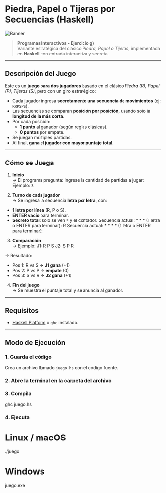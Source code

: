 # Piedra, Papel o Tijeras por Secuencias (Haskell)

![Banner](https://i.imgur.com/7xYk5nL.png)

> **Programas Interactivos - Ejercicio g)**  
> Variante estratégica del clásico *Piedra, Papel o Tijeras*, implementada en **Haskell** con entrada interactiva y secreta.

---

## Descripción del Juego

Este es un **juego para dos jugadores** basado en el clásico *Piedra (R), Papel (P), Tijeras (S)*, pero con un giro estratégico:

- Cada jugador ingresa **secretamente una secuencia de movimientos** (ej: `RRPSPS`).
- Las secuencias se comparan **posición por posición**, usando solo la **longitud de la más corta**.
- Por cada posición:
  - **1 punto** al ganador (según reglas clásicas).
  - **0 puntos** por empate.
- Se juegan múltiples partidas.
- Al final, **gana el jugador con mayor puntaje total**.

---

## Cómo se Juega

1. **Inicio**  
   → El programa pregunta: 
        Ingrese la cantidad de partidas a jugar: Ejemplo: `3`

2. **Turno de cada jugador**  
→ Se ingresa la secuencia **letra por letra**, con:
- **1 letra por línea** (R, P o S).
- **ENTER vacío** para terminar.
- **Secreto total**: solo se ven `*` y el contador.
Secuencia actual: * * * (1 letra o ENTER para terminar): R
Secuencia actual: * * * * (1 letra o ENTER para terminar):


3. **Comparación**  
→ Ejemplo:
J1: R P S
J2: S P R

→ Resultado:  
- Pos 1: R vs S → **J1 gana** (+1)
- Pos 2: P vs P → **empate** (0)
- Pos 3: S vs R → **J2 gana** (+1)

4. **Fin del juego**  
→ Se muestra el puntaje total y se anuncia al ganador.

---

## Requisitos

- [Haskell Platform](https://www.haskell.org/downloads/) o `ghc` instalado.

---

## Modo de Ejecución

### 1. Guarda el código
Crea un archivo llamado `juego.hs` con el código fuente.

### 2. Abre la terminal en la carpeta del archivo

### 3. Compila
ghc juego.hs

### 4. Ejecuta
# Linux / macOS
./juego

# Windows
juego.exe